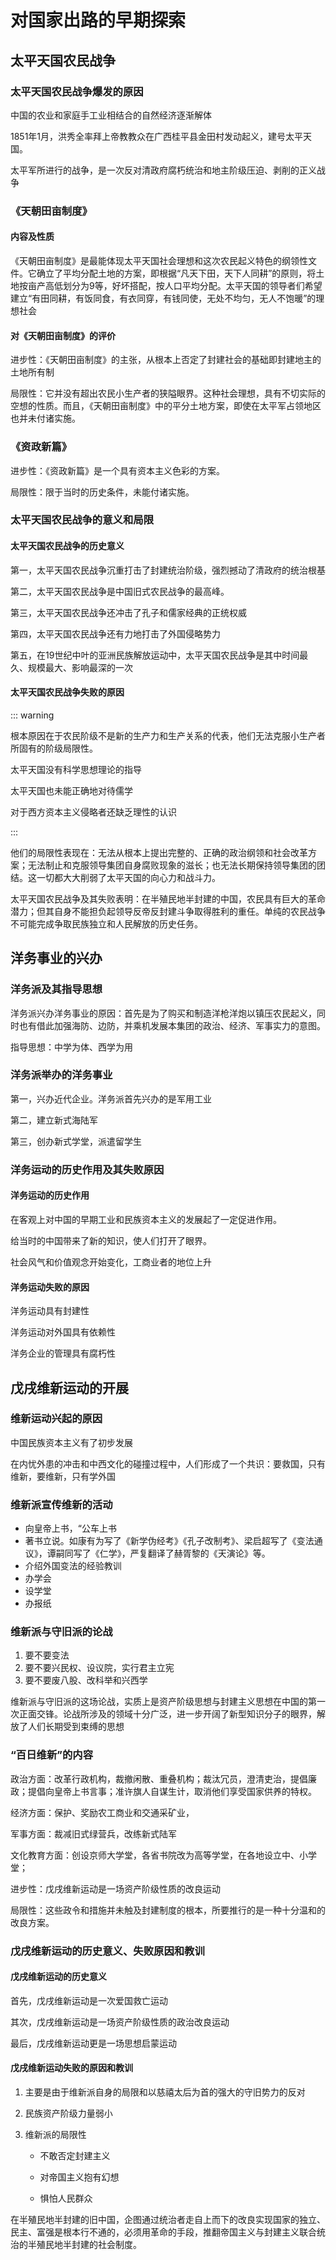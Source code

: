 # 对国家出路的早期探索

## 太平天国农民战争

### 太平天国农民战争爆发的原因 

中国的农业和家庭手工业相结合的自然经济逐渐解体

1851年1月，洪秀全率拜上帝教教众在广西桂平县金田村发动起义，建号太平天国。

太平军所进行的战争，是一次反对清政府腐朽统治和地主阶级压迫、剥削的正义战争

### 《天朝田亩制度》 

#### 内容及性质

《天朝田亩制度》是最能体现太平天国社会理想和这次农民起义特色的纲领性文件。它确立了平均分配土地的方案，即根据“凡天下田，天下人同耕”的原则，将土地按亩产高低划分为9等，好坏搭配，按人口平均分配。太平天国的领导者们希望建立“有田同耕，有饭同食，有衣同穿，有钱同使，无处不均匀，无人不饱暖”的理想社会

#### 对《天朝田亩制度》的评价

进步性：《天朝田亩制度》的主张，从根本上否定了封建社会的基础即封建地主的土地所有制

局限性：它并没有超出农民小生产者的狭隘眼界。这种社会理想，具有不切实际的空想的性质。而且，《天朝田亩制度》中的平分土地方案，即使在太平军占领地区也并未付诸实施。

### 《资政新篇》 

进步性：《资政新篇》是一个具有资本主义色彩的方案。

局限性：限于当时的历史条件，未能付诸实施。

### 太平天国农民战争的意义和局限 

#### 太平天国农民战争的历史意义

第一，太平天国农民战争沉重打击了封建统治阶级，强烈撼动了清政府的统治根基

第二，太平天国农民战争是中国旧式农民战争的最高峰。

第三，太平天国农民战争还冲击了孔子和儒家经典的正统权威

第四，太平天国农民战争还有力地打击了外国侵略势力

第五，在19世纪中叶的亚洲民族解放运动中，太平天国农民战争是其中时间最久、规模最大、影响最深的一次

#### 太平天国农民战争失败的原因 

::: warning

根本原因在于农民阶级不是新的生产力和生产关系的代表，他们无法克服小生产者所固有的阶级局限性。

太平天国没有科学思想理论的指导

太平天国也未能正确地对待儒学

对于西方资本主义侵略者还缺乏理性的认识

:::

他们的局限性表现在：无法从根本上提出完整的、正确的政治纲领和社会改革方案；无法制止和克服领导集团自身腐败现象的滋长；也无法长期保持领导集团的团结。这一切都大大削弱了太平天国的向心力和战斗力。

太平天国农民战争及其失败表明：在半殖民地半封建的中国，农民具有巨大的革命潜力；但其自身不能担负起领导反帝反封建斗争取得胜利的重任。单纯的农民战争不可能完成争取民族独立和人民解放的历史任务。

## 洋务事业的兴办 

### 洋务派及其指导思想

洋务派兴办洋务事业的原因：首先是为了购买和制造洋枪洋炮以镇压农民起义，同时也有借此加强海防、边防，并乘机发展本集团的政治、经济、军事实力的意图。

指导思想：中学为体、西学为用

### 洋务派举办的洋务事业

第一，兴办近代企业。洋务派首先兴办的是军用工业

第二，建立新式海陆军

第三，创办新式学堂，派遣留学生

### 洋务运动的历史作用及其失败原因 

#### 洋务运动的历史作用

在客观上对中国的早期工业和民族资本主义的发展起了一定促进作用。

给当时的中国带来了新的知识，使人们打开了眼界。

社会风气和价值观念开始变化，工商业者的地位上升

#### 洋务运动失败的原因 

洋务运动具有封建性

洋务运动对外国具有依赖性

洋务企业的管理具有腐朽性

## 戊戌维新运动的开展 

### 维新运动兴起的原因

中国民族资本主义有了初步发展

在内忧外患的冲击和中西文化的碰撞过程中，人们形成了一个共识：要救国，只有维新，要维新，只有学外国

### 维新派宣传维新的活动

- 向皇帝上书，“公车上书
- 著书立说。如康有为写了《新学伪经考》《孔子改制考》、梁启超写了《变法通议》，谭嗣同写了《仁学》，严复翻译了赫胥黎的《天演论》等。
- 介绍外国变法的经验教训
- 办学会
- 设学堂
- 办报纸

### 维新派与守旧派的论战

1. 要不要变法
2. 要不要兴民权、设议院，实行君主立宪
3. 要不要废八股、改科举和兴西学

维新派与守旧派的这场论战，实质上是资产阶级思想与封建主义思想在中国的第一次正面交锋。论战所涉及的领域十分广泛，进一步开阔了新型知识分子的眼界，解放了人们长期受到束缚的思想

### “百日维新”的内容

政治方面：改革行政机构，裁撤闲散、重叠机构；裁汰冗员，澄清吏治，提倡廉政；提倡向皇帝上书言事；准许旗人自谋生计，取消他们享受国家供养的特权。

经济方面：保护、奖励农工商业和交通采矿业， 

军事方面：裁减旧式绿营兵，改练新式陆军

文化教育方面：创设京师大学堂，各省书院改为高等学堂，在各地设立中、小学堂； 

进步性：戊戌维新运动是一场资产阶级性质的改良运动

局限性：这些政令和措施并未触及封建制度的根本，所要推行的是一种十分温和的改良方案。

### 戊戌维新运动的历史意义、失败原因和教训

#### 戊戌维新运动的历史意义

首先，戊戌维新运动是一次爱国救亡运动

其次，戊戌维新运动是一场资产阶级性质的政治改良运动

最后，戊戌维新运动更是一场思想启蒙运动

#### 戊戌维新运动失败的原因和教训 

1. 主要是由于维新派自身的局限和以慈禧太后为首的强大的守旧势力的反对

2. 民族资产阶级力量弱小

3. 维新派的局限性

   - 不敢否定封建主义

   - 对帝国主义抱有幻想

   - 惧怕人民群众

在半殖民地半封建的旧中国，企图通过统治者走自上而下的改良实现国家的独立、民主、富强是根本行不通的，必须用革命的手段，推翻帝国主义与封建主义联合统治的半殖民地半封建的社会制度。